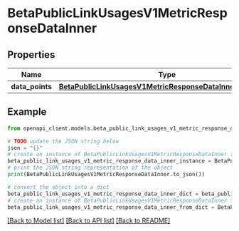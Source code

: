 # BetaPublicLinkUsagesV1MetricResponseDataInner


## Properties

Name | Type | Description | Notes
------------ | ------------- | ------------- | -------------
**data_points** | [**BetaPublicLinkUsagesV1MetricResponseDataInnerDataPoints**](BetaPublicLinkUsagesV1MetricResponseDataInnerDataPoints.md) |  | [optional] 

## Example

```python
from openapi_client.models.beta_public_link_usages_v1_metric_response_data_inner import BetaPublicLinkUsagesV1MetricResponseDataInner

# TODO update the JSON string below
json = "{}"
# create an instance of BetaPublicLinkUsagesV1MetricResponseDataInner from a JSON string
beta_public_link_usages_v1_metric_response_data_inner_instance = BetaPublicLinkUsagesV1MetricResponseDataInner.from_json(json)
# print the JSON string representation of the object
print(BetaPublicLinkUsagesV1MetricResponseDataInner.to_json())

# convert the object into a dict
beta_public_link_usages_v1_metric_response_data_inner_dict = beta_public_link_usages_v1_metric_response_data_inner_instance.to_dict()
# create an instance of BetaPublicLinkUsagesV1MetricResponseDataInner from a dict
beta_public_link_usages_v1_metric_response_data_inner_from_dict = BetaPublicLinkUsagesV1MetricResponseDataInner.from_dict(beta_public_link_usages_v1_metric_response_data_inner_dict)
```
[[Back to Model list]](../README.md#documentation-for-models) [[Back to API list]](../README.md#documentation-for-api-endpoints) [[Back to README]](../README.md)


